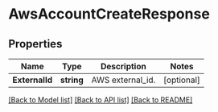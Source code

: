 # AwsAccountCreateResponse

## Properties

Name | Type | Description | Notes
------------ | ------------- | ------------- | -------------
**ExternalId** | **string** | AWS external_id. | [optional] 

[[Back to Model list]](../README.md#documentation-for-models) [[Back to API list]](../README.md#documentation-for-api-endpoints) [[Back to README]](../README.md)


